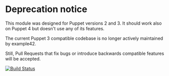 # Deprecation notice

This module was designed for Puppet versions 2 and 3. It should work also on Puppet 4 but doesn't use any of its features.

The current Puppet 3 compatible codebase is no longer actively maintained by example42.

Still, Pull Requests that fix bugs or introduce backwards compatible features will be accepted.

[![Build Status](https://travis-ci.org/example42/puppet-rclocal.png?branch=master)](https://travis-ci.org/example42/puppet-rclocal)
